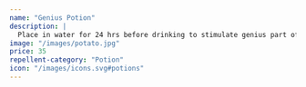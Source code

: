 ```yaml
---
name: "Genius Potion"
description: |
  Place in water for 24 hrs before drinking to stimulate genius part of brain.
image: "/images/potato.jpg"
price: 35
repellent-category: "Potion"
icon: "/images/icons.svg#potions"
---
```

